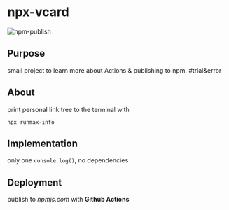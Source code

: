 # npx-vcard

![npm-publish](https://github.com/runmaxde/npx-vcard/workflows/npm-publish/badge.svg)

## Purpose

small project to learn more about Actions & publishing to npm. #trial&error 


## About

print personal link tree to the terminal with 

```npx runmax-info```


## Implementation

only one `console.log()`, no dependencies


## Deployment

publish to *npmjs.com* with **Github Actions**
